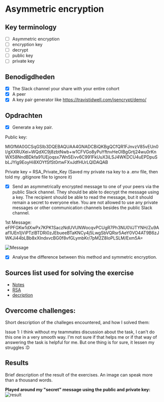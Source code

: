 # Asymmetric encryption

## Key terminology

- [ ] Asymmetric encryption
- [ ] encryption key
- [ ] decrypt
- [ ] public key
- [ ] private key

## Benodigdheden

- [x] The Slack channel your share with your entire cohort
- [x] A peer
- [x] A key pair generator like https://travistidwell.com/jsencrypt/demo/

## Opdrachten

- [x] Generate a key pair.

Public key:

MIGfMA0GCSqGSIb3DQEBAQUAA4GNADCBiQKBgQCfQR1FJnvzV85vEUn0l/gXXRUXei+WQdXC9j8zbtNwb+w1CFVGo8yPuYftnvHeOIBgGrtj24wu0rKnWX58NndBDkfa91UEjoqsx7Wn5Eivv6C991FkUuX3iLSJ4WKDCU4uEPDpuSbLJYlg9EoyHi8XOYfSfSt0rtwFXvJdfHUrLQIDAQAB

Private key = RSA_Private_Key (Saved my private rsa key to a .env file, then told my .gitignore file to ignore it)

- [x] Send an asymmetrically encrypted message to one of your peers via the public Slack channel. They should be able to decrypt the message using a key. The recipient should be able to read the message, but it should remain a secret to everyone else. You are not allowed to use any private messages or other communication channels besides the public Slack channel.

1st Message:
eFPFGKw1dXwPx7KPK1SaczNdUVUNWocqvPCUgR7Ph3NU0VJTYNH/Zu9Aaf1UEn1jViPTzlBTDRi0zJEbueeBTaKNCy4j5LwgSbVQRsr5AeY0VO4AT9B6zJWKJi44bLBb8xXIndxvcBG0f8vfGLymbKr/7pM2Z8IoPLSLM/Exm5A=

![Message](https://github.com/techgrounds/techgrounds-anj-dtmr/blob/main/00_includes/week-3-includes/sec-05-result1.png)

- [x] Analyse the difference between this method and symmetric encryption.

## Sources list used for solving the exercise

- [Notes](https://drive.google.com/drive/folders/1ngTMmDk8hX61yQQGFieqFLswh6UdoEGO)
- [RSA](https://www.devglan.com/online-tools/rsa-encryption-decryption)
- [decription](https://www.javainuse.com/aesgenerator)

## Overcome challenges:

Short description of the challeges encountered, and how I solved them:

Issue 1: I think without my teammates discussion about the task, I can't do this one in a very smooth way. I'm not sure if that helps me or if that way of answering the task is helpful for me. But one thing is for sure, it lessen my struggles :D

## Results

Brief description of the result of the exercises. An image can speak more than a thousand words.

**Played around my "secret" message using the public and private key:**
![result](https://github.com/techgrounds/techgrounds-anj-dtmr/blob/main/00_includes/week-3-includes/sec-05-result.png)
